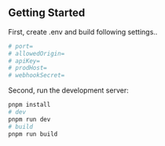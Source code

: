 
## Getting Started


First, create .env and build following settings..

```bash
# port=
# allowedOrigin=
# apiKey=
# prodHost=
# webhookSecret=
```

Second, run the development server:

```bash
pnpm install
# dev
pnpm run dev
# build
pnpm run build
```

